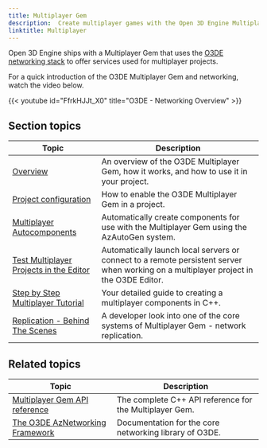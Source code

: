 ```yaml
---
title: Multiplayer Gem
description:  Create multiplayer games with the Open 3D Engine Multiplayer Gem.
linktitle: Multiplayer
---
```


Open 3D Engine ships with a Multiplayer Gem that uses the [O3DE networking stack](/docs/user-guide/networking/) to offer services used for multiplayer projects.

For a quick introduction of the O3DE Multiplayer Gem and networking, watch the video below.

{{< youtube id="FfrkHJJt_X0" title="O3DE - Networking Overview" >}}

## Section topics

| Topic | Description |
|---|---|
| [Overview](./overview) | An overview of the O3DE Multiplayer Gem, how it works, and how to use it in your project. |
| [Project configuration](./configuration) | How to enable the O3DE Multiplayer Gem in a project. |
| [Multiplayer Autocomponents](./autocomponents) | Automatically create components for use with the Multiplayer Gem using the AzAutoGen system. |
| [Test Multiplayer Projects in the Editor](./test-in-editor) | Automatically launch local servers or connect to a remote persistent server when working on a multiplayer project in the O3DE Editor. |
| [Step by Step Multiplayer Tutorial](./tutorial_multiplayer) | Your detailed guide to creating a multiplayer components in C++. |
| [Replication - Behind The Scenes](./deep_dive_replication) | A developer look into one of the core systems of Multiplayer Gem - network replication. |


## Related topics

| Topic | Description |
|---|---|
| [Multiplayer Gem API reference](/docs/api/gems/multiplayer/) | The complete C++ API reference for the Multiplayer Gem. |
| [The O3DE AzNetworking Framework](/docs/user-guide/networking/) | Documentation for the core networking library of O3DE. |
